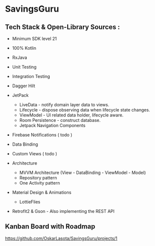 # SavingsGuru

## Tech Stack & Open-Library Sources : 
+ Minimum SDK level 21
+ 100% Kotlin  
+ RxJava
+ Unit Testing
+ Integration Testing
+ Dagger Hilt
+ JetPack
   + LiveData - notify domain layer data to views.
   + Lifecycle - dispose observing data when lifecycle state changes.
   + ViewModel - UI related data holder, lifecycle aware.
   + Room Persistence - construct database.
   + Jetpack Navigation Components
+ Firebase Notifications ( todo )
+ Data Binding
+ Custom Views ( todo )
+ Architecture
   + MVVM Architecture (View - DataBinding - ViewModel - Model)
   + Repository pattern
   + One Activity pattern

+ Material Design & Animations
   + LottieFlies
  
+ Retrofit2 & Gson - Also implementing the REST API


## Kanban Board with Roadmap

https://github.com/OskarLasota/SavingsGuru/projects/1
